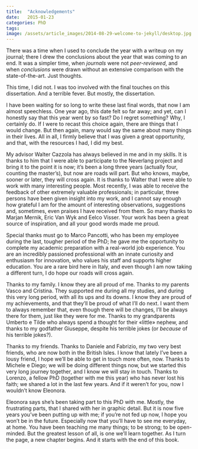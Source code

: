 ```yaml
---
title:  "Acknowledgements"
date:   2015-01-23 
categories: PhD
tags: 
image: /assets/article_images/2014-08-29-welcome-to-jekyll/desktop.jpg
---
```


There was a time when I used to conclude the year with a writeup on my
journal; there I drew the conclusions about the year that was coming to
an end. It was a simpler time, when *journals* were not *peer-reviewed*,
and when *conclusions* were drawn without an extensive comparison with
the state-of-the-art. Just thoughts.

This time, I did not. I was too involved with the final touches on this
dissertation. And a terrible fever. But mostly, the dissertation.

I have been waiting for so long to write these last final words, that
now I am almost speechless. One year ago, this date felt so far away;
and yet, can I honestly say that this year went by so fast? Do I regret
something? Why, I certainly do. If I were to recast this choice again,
there are things that I would change. But then again, many would say the
same about many things in their lives. All in all, I firmly believe that
I was given a great opportunity, and that, with the resources I had, I
did my best.

My advisor Walter Cazzola has always believed in me and in my skills. It
is thanks to him that I were able to participate to the Neverlang
project and bring it to the point it is now; it’s been a long three
years (actually four, counting the master’s), but now are roads will
part. But who knows, maybe, sooner or later, they will cross again. It
is thanks to Walter that I were able to work with many interesting
people. Most recently, I was able to receive the feedback of other
extremely valuable professionals; in particular, three persons have been
given insight into my work, and I cannot say enough how grateful I am
for the amount of interesting observations, suggestions and, sometimes,
even praises I have received from them. So many thanks to Marjan Mernik,
Eric Van Wyk and Eelco Visser. Your work has been a great source of
inspiration, and all your good words made me proud.

Special thanks must go to Marco Pancotti, who has been my employee
during the last, tougher period of the PhD; he gave me the opportunity
to complete my academic preparation with a real-world job experience.
You are an incredibly passioned professional with an innate curiosity
and enthusiasm for innovation, who values his staff and supports higher
education. You are a rare bird here in Italy, and even though I am now
taking a different turn, I do hope our roads will cross again.

Thanks to my family. I know they are all proud of me. Thanks to my
parents Vasco and Cristina. They supported me during all my studies, and
during this very long period, with all its ups and its downs. I know
they are proud of my achievements, and that they’ll be proud of what
I’ll do next. I want them to always remember that, even though there
will be changes, I’ll be always there for them, just like they were for
me. Thanks to my grandparents Umberto e Tilde who always spend a thought
for their «little» nephew, and thanks to my godfather Giuseppe, despite
his terrible jokes (or *because* of his terrible jokes?).

Thanks to my friends. Thanks to Daniele and Fabrizio, my two very best
friends, who are now both in the British Isles. I know that lately I’ve
been a lousy friend, I hope we’ll be able to get in touch more often,
now. Thanks to Michele e Diego; we will be doing different things now,
but we started this very long journey together, and I know we will stay
in touch. Thanks to Lorenzo, a fellow PhD (together with me this year)
who has never lost his faith; we shared a lot in the last few years. And
if it weren’t for you, now I wouldn’t know Eleonora.

Eleonora says she’s been taking part to this PhD with me. Mostly, the
frustrating parts, that I shared with her in graphic detail. But it is
now five years you’ve been putting up with me; if you’re not fed up now,
I hope you won’t be in the future. Especially now that you’ll have to
see me everyday, at home. You have been teaching me many things; to be
strong; to be open-minded. But the greatest lesson of all, is one we’ll
learn together. As I turn the page, a new chapter begins. And it starts
with the end of this book.
